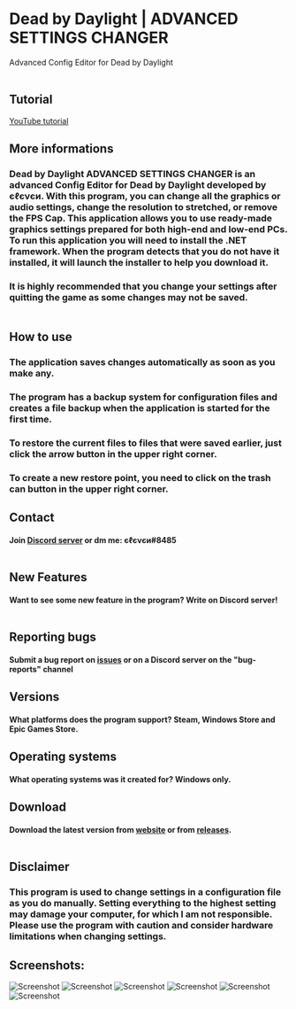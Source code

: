 # Dead by Daylight | ADVANCED SETTINGS CHANGER
Advanced Config Editor for Dead by Daylight
<br /><br />
## Tutorial
[YouTube tutorial](https://youtu.be/3lOGWBIzMes)

## More informations
### Dead by Daylight ADVANCED SETTINGS CHANGER is an advanced Config Editor for Dead by Daylight developed by єℓєνєи. With this program, you can change all the graphics or audio settings, change the resolution to stretched, or remove the FPS Cap. This application allows you to use ready-made graphics settings prepared for both high-end and low-end PCs. To run this application you will need to install the .NET framework. When the program detects that you do not have it installed, it will launch the installer to help you download it.

### It is highly recommended that you change your settings after quitting the game as some changes may not be saved.<br /><br />

## How to use
### The application saves changes automatically as soon as you make any.
### The program has a backup system for configuration files and creates a file backup when the application is started for the first time.
### To restore the current files to files that were saved earlier, just click the arrow button in the upper right corner.
### To create a new restore point, you need to click on the trash can button in the upper right corner.

## Contact 
#### Join [Discord server](https://discord.com/invite/EY9uaqTS7Z) or dm me: єℓєνєи#8485<br /><br />
## New Features
#### Want to see some new feature in the program? Write on Discord server!<br /><br />
## Reporting bugs
#### Submit a bug report on [issues](https://github.com/elefelen/DbD_ADVANCED_SETTINGS_CHANGER/issues) or on a Discord server on the "bug-reports" channel
## Versions
#### What platforms does the program support? Steam, Windows Store and Epic Games Store.
## Operating systems
#### What operating systems was it created for? Windows only.
## Download
#### Download the latest version from [website](http://dbdconfigeditor.epizy.com/) or from [releases](https://github.com/elefelen/dead-by-daylight-advanced-settings-changer/releases).<br /><br />
## Disclaimer
### This program is used to change settings in a configuration file as you do manually. Setting everything to the highest setting may damage your computer, for which I am not responsible. Please use the program with caution and consider hardware limitations when changing settings.

## Screenshots:<br />
![Screenshot](https://github.com/elefelen/ADVANCED_SETTINGS_CHANGER/blob/main/screenshots/1.PNG)
![Screenshot](https://github.com/elefelen/ADVANCED_SETTINGS_CHANGER/blob/main/screenshots/2.PNG)
![Screenshot](https://github.com/elefelen/ADVANCED_SETTINGS_CHANGER/blob/main/screenshots/3.PNG)
![Screenshot](https://github.com/elefelen/ADVANCED_SETTINGS_CHANGER/blob/main/screenshots/4.PNG)
![Screenshot](https://github.com/elefelen/ADVANCED_SETTINGS_CHANGER/blob/main/screenshots/5.PNG)
![Screenshot](https://github.com/elefelen/ADVANCED_SETTINGS_CHANGER/blob/main/screenshots/6.PNG)

